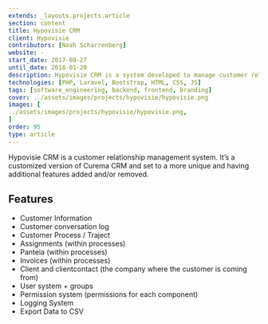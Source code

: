 ```yaml
---
extends: _layouts.projects.article
section: content
title: Hypovisie CRM
client: Hypovisie
contributors: [Noah Scharrenberg]
website: -
start_date: 2017-08-27
until_date: 2018-01-20
description: Hypovisie CRM is a system developed to manage customer relations and leads.
technologies: [PHP, Laravel, Bootstrap, HTML, CSS, JS]
tags: [software_engineering, backend, frontend, branding]
cover: ../assets/images/projects/hypovisie/hypovisie.png
images: [
../assets/images/projects/hypovisie/hypovisie.png,
]
order: 95
type: article
---
```


Hypovisie CRM is a customer relationship management system. It’s a customized version of Curema CRM and set to a more unique and having additional features added and/or removed. 

## Features
- Customer Information
- Customer conversation log
- Customer Process / Traject
- Assignments (within processes)
- Panteia (within processes)
- Invoices (within processes)
- Client and clientcontact (the company  where the customer is coming from)
- User system + groups
- Permission system (permissions for each component)
- Logging System
- Export Data to CSV
